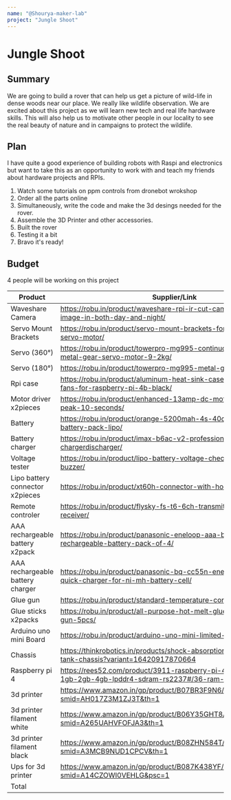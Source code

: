 ```yaml
---
name: "@Shourya-maker-lab"
project: "Jungle Shoot"
---
```


# Jungle Shoot

## Summary

We are going to build a rover that can help us get a picture of wild-life in dense woods near our place. We really like wildlife observation. We are excited about this project as we will learn new tech and real life hardware skills. This will also help us to motivate other people in our locality to see the real beauty of nature and in campaigns to protect the wildlife.



## Plan

I have quite a good experience of building robots with Raspi and electronics but want to take this as an opportunity to work with and teach my friends about hardware projects and RPIs.


1. Watch some tutorials on ppm controls from dronebot wrokshop
2. Order all the parts online 
3. Simultaneously, write the code  and make the 3d desings needed for the rover.
4. Assemble the 3D Printer and other accessories.
5. Built the rover 
6. Testing it a bit
7. Bravo it's ready!

## Budget

4 people will be working on this project 

| Product         | Supplier/Link                         | Cost   |
| --------------- | ------------------------------------- | ------ |
| Waveshare Camera| https://robu.in/product/waveshare-rpi-ir-cut-camera-b-better-image-in-both-day-and-night/ | $31.28  |
| Servo Mount Brackets | https://robu.in/product/servo-mount-brackets-for-mg995-mg996-servo-motor/  | $2.69|
| Servo (360°)| https://robu.in/product/towerpro-mg995-continuous-rotation-360-metal-gear-servo-motor-9-2kg/ | $3.95  |
| Servo (180°) | https://robu.in/product/towerpro-mg995-metal-gear-servo-motor/  | $3.12 |
| Rpi case|https://robu.in/product/aluminum-heat-sink-case-with-double-fans-for-raspberry-pi-4b-black/ | $10.79  |
| Motor driver x2pieces |https://robu.in/product/enhanced-13amp-dc-motor-driver-30a-peak-10-seconds/  | $28.62 |
| Battery | https://robu.in/product/orange-5200mah-4s-40c-lithium-polymer-battery-pack-lipo/ | $65.03  |
| Battery charger| https://robu.in/product/imax-b6ac-v2-professional-balance-chargerdischarger/  | $57.56 |
| Voltage tester | https://robu.in/product/lipo-battery-voltage-checker-1s-8s-with-buzzer/ | $2.81  |
| Lipo battery connector x2pieces |https://robu.in/product/xt60h-connector-with-housing-male/ | $0.96 |
| Remote controler| https://robu.in/product/flysky-fs-t6-6ch-transmitter-with-fs-r6b-receiver/ | $67.40  |
| AAA rechargeable battery x2pack | https://robu.in/product/panasonic-eneloop-aaa-bk-4mcce-2bn-rechargeable-battery-pack-of-4/ | $19.64 |
| AAA rechargeable battery charger |https://robu.in/product/panasonic-bq-cc55n-eneloop-smart-and-quick-charger-for-ni-mh-battery-cell/ | $18.40  |
| Glue gun |https://robu.in/product/standard-temperature-corded-glue-gun/| $2.81 |
| Glue sticks x2packs| https://robu.in/product/all-purpose-hot-melt-glue-sticks-for-glue-gun-5pcs/ | $1.69  |
| Arduino uno mini Board|https://robu.in/product/arduino-uno-mini-limited-edition/|$46.25|
| Chassis| https://thinkrobotics.in/products/shock-absorption-metal-robot-tank-chassis?variant=16420917870664 | $175.55  |
| Raspberry pi 4 | https://rees52.com/product/3911-raspberry-pi-4-model-b-with-1gb-2gb-4gb-lpddr4-sdram-rs2237#/36-ram-8_gb  | $161.99 |
| 3d printer | https://www.amazon.in/gp/product/B07BR3F9N6/ref=ewc_pr_img_1?smid=AH017Z3M1ZJ3T&th=1 | $177.32  |
| 3d printer filament white  | https://www.amazon.in/gp/product/B06Y35GHT8/ref=ewc_pr_img_3?smid=A265UAHVFOFJA3&th=1  | $10.42 |
| 3d printer filament black |https://www.amazon.in/gp/product/B08ZHN584T/ref=ewc_pr_img_4?smid=A3MCB9NUD1CPCV&th=1 | $12.21 |
| Ups for 3d printer|https://www.amazon.in/gp/product/B087K438YF/ref=ewc_pr_img_2?smid=A14CZOWI0VEHLG&psc=1 | $30.67 |
| Total           |                                       | $932.17 |
